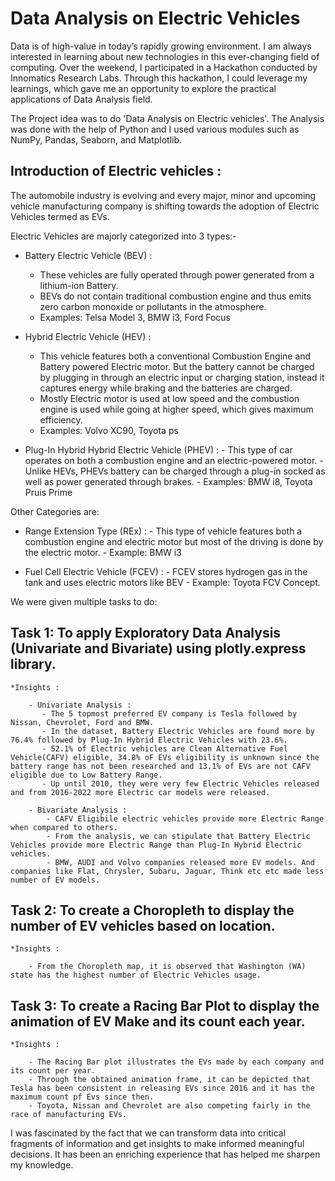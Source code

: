 # Data Analysis on Electric Vehicles

Data is of high-value in today’s rapidly growing environment. I am always interested in learning about new technologies in this ever-changing field of computing.
Over the weekend, I participated in a Hackathon conducted by Innomatics Research Labs. 
Through this hackathon, I could leverage my learnings, which gave me an opportunity to explore the practical applications of Data Analysis field. 

The Project idea was to do 'Data Analysis on Electric vehicles'. The Analysis was done with the help of Python and I used various modules such as NumPy, Pandas, Seaborn, and Matplotlib. 

## Introduction of Electric vehicles : 
The automobile industry is evolving and every major, minor and upcoming vehicle manufacturing company is shifting towards the adoption of Electric Vehicles termed as EVs.

Electric Vehicles are majorly categorized into 3 types:-

* Battery Electric Vehicle (BEV) : 
  - These vehicles are fully operated through power generated from a lithium-ion Battery.
  - BEVs do not contain traditional combustion engine and thus emits zero carbon monoxide or pollutants in the atmosphere.
  - Examples: Telsa Model 3, BMW i3, Ford Focus
    
* Hybrid Electric Vehicle (HEV) :
  - This vehicle features both a conventional Combustion Engine and Battery powered Electric motor. But the battery cannot be charged by plugging in through an electric input or charging station, instead it captures energy while braking and the batteries are charged.
  - Mostly Electric motor is used at low speed and the combustion engine is used while going at higher speed, which gives maximum efficiency.
  - Examples: Volvo XC90, Toyota ps

* Plug-In Hybrid Hybrid Electric Vehicle (PHEV) :
      - This type of car operates on both a combustion engine and an electric-powered motor.
      - Unlike HEVs, PHEVs battery can be charged through a plug-in socked as well as power generated through brakes.
      - Examples: BMW i8, Toyota Pruis Prime
  
Other Categories are:

* Range Extension Type (REx) :
      - This type of vehicle features both a combustion engine and electric motor but most of the driving is done by the electric motor.
      - Example: BMW i3
  
* Fuel Cell Electric Vehicle (FCEV) :
      - FCEV stores hydrogen gas in the tank and uses electric motors like BEV
      - Example: Toyota FCV Concept.
  
We were given multiple tasks to do: 
## Task 1: To apply Exploratory Data Analysis (Univariate and Bivariate) using plotly.express library.

    *Insights :
    
        - Univariate Analysis :
           - The 5 topmost preferred EV company is Tesla followed by Nissan, Chevrolet, Ford and BMW.
           - In the dataset, Battery Electric Vehicles are found more by 76.4% followed by Plug-In Hybrid Electric Vehicles with 23.6%.
           - 52.1% of Electric vehicles are Clean Alternative Fuel Vehicle(CAFV) eligible, 34.8% oF EVs eligibility is unknown since the battery range has not been researched and 13.1% of EVs are not CAFV eligible due to Low Battery Range.
           - Up until 2010, they were very few Electric Vehicles released and from 2016-2022 more Electric car models were released.
           
        - Bivariate Analysis :
            - CAFV Eligibile electric vehicles provide more Electric Range when compared to others.
            - From the analysis, we can stipulate that Battery Electric Vehicles provide more Electric Range than Plug-In Hybrid Electric vehicles.
            - BMW, AUDI and Volvo companies released more EV models. And companies like Flat, Chrysler, Subaru, Jaguar, Think etc etc made less number of EV models.
    
## Task 2: To create a Choropleth to display the number of EV vehicles based on location.

    *Insights :
    
        - From the Choropleth map, it is observed that Washington (WA) state has the highest number of Electric Vehicles usage.
    
## Task 3: To create a Racing Bar Plot to display the animation of EV Make and its count each year.

    *Insights :
    
        - The Racing Bar plot illustrates the EVs made by each company and its count per year.
        - Through the obtained animation frame, it can be depicted that Tesla has been consistent in releasing EVs since 2016 and it has the maximum count pf Evs since then.
        - Toyota, Nissan and Chevrolet are also competing fairly in the race of manufacturing EVs.
        
    
I was fascinated by the fact that we can transform data into critical fragments of information and get insights to make informed meaningful decisions. 
It has been an enriching experience that has helped me sharpen my knowledge.
